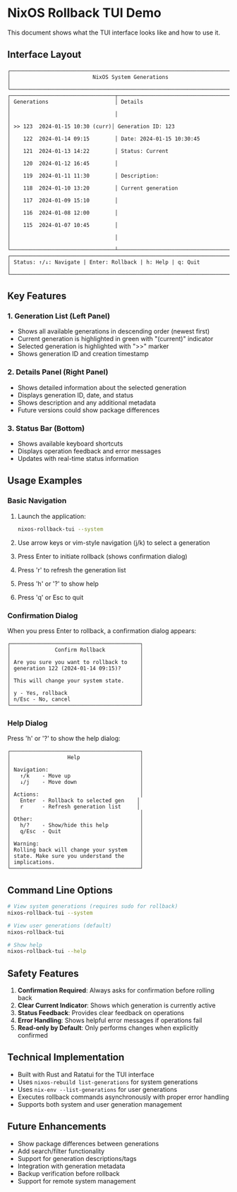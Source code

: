 # NixOS Rollback TUI Demo

This document shows what the TUI interface looks like and how to use it.

## Interface Layout

```
┌─────────────────────────────────────────────────────────────────────────────┐
│                          NixOS System Generations                          │
└─────────────────────────────────────────────────────────────────────────────┘
┌─────────────────────────────────┬─────────────────────────────────────────┐
│ Generations                     │ Details                                 │
│                                 │                                         │
│ >> 123  2024-01-15 10:30 (curr)│ Generation ID: 123                      │
│    122  2024-01-14 09:15        │ Date: 2024-01-15 10:30:45               │
│    121  2024-01-13 14:22        │ Status: Current                         │
│    120  2024-01-12 16:45        │                                         │
│    119  2024-01-11 11:30        │ Description:                            │
│    118  2024-01-10 13:20        │ Current generation                      │
│    117  2024-01-09 15:10        │                                         │
│    116  2024-01-08 12:00        │                                         │
│    115  2024-01-07 10:45        │                                         │
│                                 │                                         │
└─────────────────────────────────┴─────────────────────────────────────────┘
┌─────────────────────────────────────────────────────────────────────────────┐
│ Status: ↑/↓: Navigate | Enter: Rollback | h: Help | q: Quit                │
└─────────────────────────────────────────────────────────────────────────────┘
```

## Key Features

### 1. Generation List (Left Panel)
- Shows all available generations in descending order (newest first)
- Current generation is highlighted in green with "(current)" indicator
- Selected generation is highlighted with ">>" marker
- Shows generation ID and creation timestamp

### 2. Details Panel (Right Panel)
- Shows detailed information about the selected generation
- Displays generation ID, date, and status
- Shows description and any additional metadata
- Future versions could show package differences

### 3. Status Bar (Bottom)
- Shows available keyboard shortcuts
- Displays operation feedback and error messages
- Updates with real-time status information

## Usage Examples

### Basic Navigation
1. Launch the application:
   ```bash
   nixos-rollback-tui --system
   ```

2. Use arrow keys or vim-style navigation (j/k) to select a generation

3. Press Enter to initiate rollback (shows confirmation dialog)

4. Press 'r' to refresh the generation list

5. Press 'h' or '?' to show help

6. Press 'q' or Esc to quit

### Confirmation Dialog
When you press Enter to rollback, a confirmation dialog appears:

```
┌─────────────────────────────────────────┐
│              Confirm Rollback           │
│                                         │
│ Are you sure you want to rollback to    │
│ generation 122 (2024-01-14 09:15)?      │
│                                         │
│ This will change your system state.     │
│                                         │
│ y - Yes, rollback                       │
│ n/Esc - No, cancel                      │
└─────────────────────────────────────────┘
```

### Help Dialog
Press 'h' or '?' to show the help dialog:

```
┌─────────────────────────────────────────┐
│                  Help                   │
│                                         │
│ Navigation:                             │
│   ↑/k    - Move up                      │
│   ↓/j    - Move down                    │
│                                         │
│ Actions:                                │
│   Enter  - Rollback to selected gen    │
│   r      - Refresh generation list     │
│                                         │
│ Other:                                  │
│   h/?    - Show/hide this help          │
│   q/Esc  - Quit                         │
│                                         │
│ Warning:                                │
│ Rolling back will change your system    │
│ state. Make sure you understand the     │
│ implications.                           │
└─────────────────────────────────────────┘
```

## Command Line Options

```bash
# View system generations (requires sudo for rollback)
nixos-rollback-tui --system

# View user generations (default)
nixos-rollback-tui

# Show help
nixos-rollback-tui --help
```

## Safety Features

1. **Confirmation Required**: Always asks for confirmation before rolling back
2. **Clear Current Indicator**: Shows which generation is currently active
3. **Status Feedback**: Provides clear feedback on operations
4. **Error Handling**: Shows helpful error messages if operations fail
5. **Read-only by Default**: Only performs changes when explicitly confirmed

## Technical Implementation

- Built with Rust and Ratatui for the TUI interface
- Uses `nixos-rebuild list-generations` for system generations
- Uses `nix-env --list-generations` for user generations
- Executes rollback commands asynchronously with proper error handling
- Supports both system and user generation management

## Future Enhancements

- Show package differences between generations
- Add search/filter functionality
- Support for generation descriptions/tags
- Integration with generation metadata
- Backup verification before rollback
- Support for remote system management